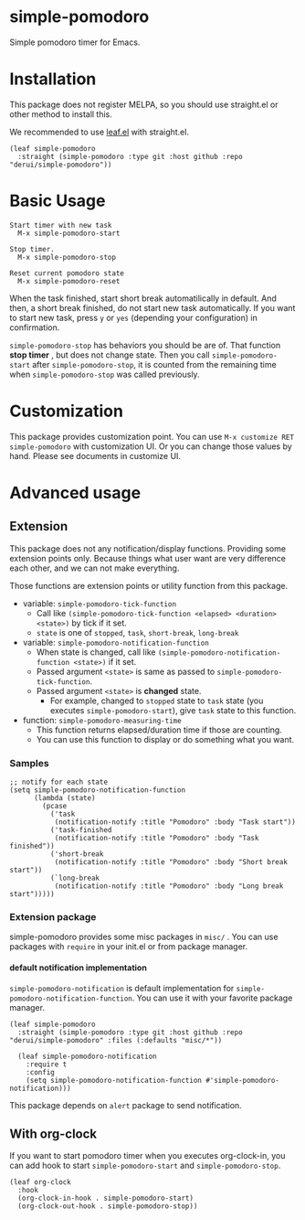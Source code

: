 # simple-pomodoro
Simple pomodoro timer for Emacs.

# Installation
This package does not register MELPA, so you should use straight.el or other method to install this.

We recommended to use [leaf.el](https://github.com/conao3/leaf.el) with straight.el.

```emacs-lisp
(leaf simple-pomodoro
  :straight (simple-pomodoro :type git :host github :repo "derui/simple-pomodoro"))
```

# Basic Usage
```
Start timer with new task
  M-x simple-pomodoro-start

Stop timer.
  M-x simple-pomodoro-stop
  
Reset current pomodoro state
  M-x simple-pomodoro-reset
```

When the task finished, start short break automatilically in default. And then, a short break finished, do not start new task automatically. If you want to start new task, press `y` or `yes` (depending your configuration) in confirmation.

`simple-pomodoro-stop` has behaviors you should be are of. That function **stop timer** , but does not change state. Then you call `simple-pomodoro-start` after `simple-pomodoro-stop`, it is counted from the remaining time when `simple-pomodoro-stop` was called previously.

# Customization
This package provides customization point. You can use `M-x customize RET simple-pomodoro` with customization UI. Or you can change those values by hand.
Please see documents in customize UI.

# Advanced usage

## Extension
This package does not any notification/display functions. Providing some extension points only. Because things what user want are very difference each other, and we can not make everything.

Those functions are extension points or utility function from this package.

- variable: `simple-pomodoro-tick-function`
  - Call like `(simple-pomodoro-tick-function <elapsed> <duration> <state>)` by tick if it set.
  - `state` is one of `stopped`, `task`, `short-break`, `long-break`
- variable: `simple-pomodoro-notification-function`
  - When state is changed, call like `(simple-pomodoro-notification-function <state>)` if it set.
  - Passed argument `<state>` is same as passed to `simple-pomodoro-tick-function`.
  - Passed argument `<state>` is **changed** state.
    - For example, changed to `stopped` state to `task` state (you executes `simple-pomodoro-start`), give `task` state to this function.
- function: `simple-pomodoro-measuring-time`
  - This function returns elapsed/duration time if those are counting.
  - You can use this function to display or do something what you want.
  
  
### Samples

```emacs-lisp
;; notify for each state
(setq simple-pomodoro-notification-function 
      (lambda (state) 
        (pcase 
          ('task
           (notification-notify :title "Pomodoro" :body "Task start"))
          ('task-finished
           (notification-notify :title "Pomodoro" :body "Task finished"))
          ('short-break
           (notification-notify :title "Pomodoro" :body "Short break start"))
          (`long-break
           (notification-notify :title "Pomodoro" :body "Long break start")))))
```

### Extension package ###
simple-pomodoro provides some misc packages in `misc/` . You can use packages with `require` in your init.el or from package manager.

#### default notification implementation ####

`simple-pomodoro-notification` is default implementation for `simple-pomodoro-notification-function`. You can use it with your favorite package manager.

```emacs-lisp
(leaf simple-pomodoro
  :straight (simple-pomodoro :type git :host github :repo "derui/simple-pomodoro" :files (:defaults "misc/*"))
  
  (leaf simple-pomodoro-notification
    :require t
    :config
    (setq simple-pomodoro-notification-function #'simple-pomodoro-notification)))
```

This package depends on `alert` package to send notification.

## With org-clock
If you want to start pomodoro timer when you executes org-clock-in, you can add hook to start `simple-pomodoro-start` and `simple-pomodoro-stop`.

```emacs-lisp
(leaf org-clock
  :hook
  (org-clock-in-hook . simple-pomodoro-start)
  (org-clock-out-hook . simple-pomodoro-stop))
```

